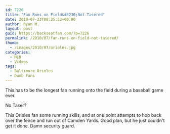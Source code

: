 ```yaml
---
id: 7226
title: "Fan Runs on Field&#8230;Not Tasered"
date: 2010-07-23T08:25:52+00:00
author: Ryan M.
layout: post
guid: https://backseatfan.com/?p=7226
permalink: /2010/07/fan-runs-on-field-not-tasered/
thumb:
  - /images/2010/07/orioles.jpg
categories:
  - MLB
  - Videos
tags:
  - Baltimore Orioles
  - Dumb Fans
---
```


<div class="entry">
  <p>
    This has to be the longest fan running onto the field during a baseball game ever.
  </p>

  <p>
  </p>

  <p>
    No Taser?
  </p>

  <p>
    This Orioles fan some running skills, and at one point attempts to hop back over the fence and run out of Camden Yards. Good plan, but he just couldn't get it done. Damn security guard.
  </p>
</div>
